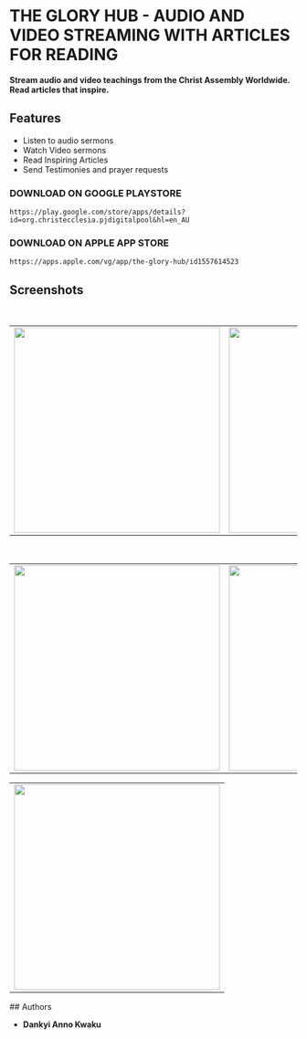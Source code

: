 # THE GLORY HUB - AUDIO AND VIDEO STREAMING WITH ARTICLES FOR READING
**Stream audio and video teachings from the Christ Assembly Worldwide. Read articles that inspire.**

## Features
* Listen to audio sermons
* Watch Video sermons
* Read Inspiring Articles
* Send Testimonies and prayer requests


### DOWNLOAD ON GOOGLE PLAYSTORE
```
https://play.google.com/store/apps/details?id=org.christecclesia.pjdigitalpool&hl=en_AU
```

### DOWNLOAD ON APPLE APP STORE
```
https://apps.apple.com/vg/app/the-glory-hub/id1557614523
```
## Screenshots
</br>
<div align="center">
   <table align="center" border="0" >
  <tr>
    <td>
      <img width="360" src="1.png"/>
    <td>
      <img width="360" src="2.png"/>
    </td>
    <td> 
     <img width="360" src="3.png"/>
    </td>
  </table>
  </div>
</br>
<div align="center">
  <table align="center" border="0" >
  <tr>
    <td> 
     <img width="360" src="4.png"/>
    </td>
    <td> 
     <img width="360" src="5.png"/>
    </td>
    <td> 
     <img width="360" src="6.png"/>
    </td>
  </tr>
</table>
  </div>
<div align="center">
  <table align="center" border="0" >
  <tr>
    <td> 
     <img width="360" src="7.png"/>
    </td>
  </tr>
</table>
  </div>
## Authors

* **Dankyi Anno Kwaku**


